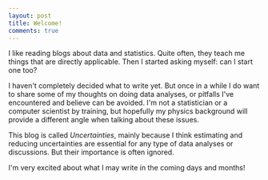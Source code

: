 ```yaml
---
layout: post
title: Welcome!
comments: true
---
```


I like reading blogs about data and statistics. Quite often, they teach me things that are directly applicable. Then I started asking myself: can I start one too?

I haven't completely decided what to write yet. But once in a while I do want to share some of my thoughts on doing data analyses, or pitfalls I've encountered and believe can be avoided. I'm not a statistician or a computer scientist by training, but hopefully my physics background will provide a different angle when talking about these issues.

This blog is called *Uncertainties*, mainly because I think estimating and reducing uncertainties are essential for any type of data analyses or discussions. But their importance is often ignored.

I'm very excited about what I may write in the coming days and months!
